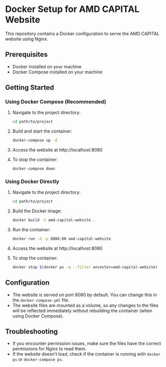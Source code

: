# Docker Setup for AMD CAPITAL Website

This repository contains a Docker configuration to serve the AMD CAPITAL website using Nginx.

## Prerequisites

- Docker installed on your machine
- Docker Compose installed on your machine

## Getting Started

### Using Docker Compose (Recommended)

1. Navigate to the project directory:
   ```bash
   cd path/to/project
   ```

2. Build and start the container:
   ```bash
   docker-compose up -d
   ```

3. Access the website at http://localhost:8080

4. To stop the container:
   ```bash
   docker-compose down
   ```

### Using Docker Directly

1. Navigate to the project directory:
   ```bash
   cd path/to/project
   ```

2. Build the Docker image:
   ```bash
   docker build -t amd-capital-website .
   ```

3. Run the container:
   ```bash
   docker run -d -p 8080:80 amd-capital-website
   ```

4. Access the website at http://localhost:8080

5. To stop the container:
   ```bash
   docker stop $(docker ps -q --filter ancestor=amd-capital-website)
   ```

## Configuration

- The website is served on port 8080 by default. You can change this in the `docker-compose.yml` file.
- The website files are mounted as a volume, so any changes to the files will be reflected immediately without rebuilding the container (when using Docker Compose).

## Troubleshooting

- If you encounter permission issues, make sure the files have the correct permissions for Nginx to read them.
- If the website doesn't load, check if the container is running with `docker ps` or `docker-compose ps`.